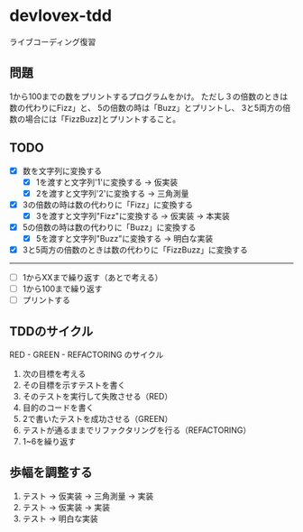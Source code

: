 # devlovex-tdd
ライブコーディング復習

## 問題
1から100までの数をプリントするプログラムをかけ。
ただし３の倍数のときは数の代わりにFizz」と、
5の倍数の時は「Buzz」とプリントし、
3と5両方の倍数の場合には「FizzBuzz]とプリントすること。

## TODO
- [x] 数を文字列に変換する
  - [x] 1を渡すと文字列'1'に変換する -> 仮実装
  - [x] 2を渡すと文字列'2'に変換する -> 三角測量

- [x] 3の倍数の時は数の代わりに「Fizz」に変換する
  - [x] 3を渡すと文字列"Fizz"に変換する -> 仮実装 -> 本実装 
- [x] 5の倍数の時は数の代わりに「Buzz」に変換する
  - [x] 5を渡すと文字列"Buzz"に変換する -> 明白な実装
- [x] 3と5両方の倍数のときは数の代わりに「FizzBuzz」に変換する

-----

- [ ] 1からXXまで繰り返す（あとで考える）
- [ ] 1から100まで繰り返す
- [ ] プリントする

## TDDのサイクル

RED - GREEN - REFACTORING のサイクル

1. 次の目標を考える
1. その目標を示すテストを書く
1. そのテストを実行して失敗させる（RED）
1. 目的のコードを書く
1. 2で書いたテストを成功させる（GREEN）
1. テストが通るままでリファクタリングを行る（REFACTORING）
1. 1~6を繰り返す

## 歩幅を調整する

1. テスト -> 仮実装 -> 三角測量 -> 実装
1. テスト -> 仮実装 -> 実装
1. テスト -> 明白な実装


